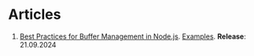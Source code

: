 # Articles

1. [Best Practices for Buffer Management in Node.js](link). [Examples](Best-Practices-for-Buffer-Management-in-Node.js). **Release**: 21.09.2024
